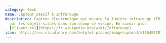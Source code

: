 ```yaml
---
category: tech
name: Capteur passif à infrarouge
description: Capteur électronique qui mesure la lumiére infrarouge (IR) émise
  par les objets situés dans son champ de vision. En savoir plus
  [cliquez-ici](https://fr.wikipedia.org/wiki/Infrarouge)
icon: https://res.cloudinary.com/helpful-places/image/upload/v1664832813/dtpr-icons/tech/light_aj0xol.svg
---
```


